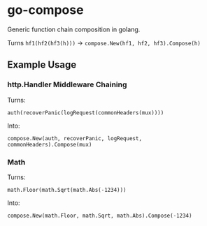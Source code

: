 # go-compose

Generic function chain composition in golang.

Turns `hf1(hf2(hf3(h)))` -> `compose.New(hf1, hf2, hf3).Compose(h)`

## Example Usage

### http.Handler Middleware Chaining

Turns:
```
auth(recoverPanic(logRequest(commonHeaders(mux))))
```

Into:
```
compose.New(auth, recoverPanic, logRequest, commonHeaders).Compose(mux)
```

### Math

Turns:
```
math.Floor(math.Sqrt(math.Abs(-1234)))
```

Into:
```
compose.New(math.Floor, math.Sqrt, math.Abs).Compose(-1234)
```